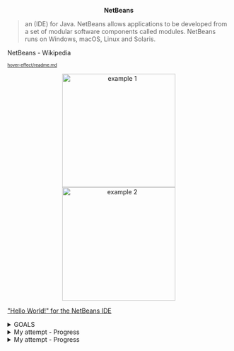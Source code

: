<p align="center"><b>NetBeans</b> </p>

> an (IDE) for Java. NetBeans allows applications to be developed from a set of modular software components called modules. NetBeans runs on Windows, macOS, Linux and Solaris.

NetBeans - Wikipedia


<sub><sub>[hover-effect/readme.md](https://github.com/robin-dela/hover-effect/blob/master/readme.md?plain=1)</sub></sub>
<!--- while looking for ways to create "a hover to define" effect, i stumbled upon this. It looked so cool so I put this in here just to remind me of the possibilities.---> 
<p align="center">
    <img alt="example 1" src="https://github.com/robin-dela/hover-effect/blob/master/gifs/1.gif?raw=true" width="256">
    <img alt="example 2" src="https://github.com/robin-dela/hover-effect/blob/master/gifs/2.gif?raw=true" width="256">
</p>

["Hello World!" for the NetBeans IDE](https://docs.oracle.com/javase/tutorial/getStarted/cupojava/netbeans.html)

<details>
  <summary> GOALS </summary>

#  Creating Your First Application
<sub><sub>*copied and pasted from the above linked site</sub></sub>


Your first application, HelloWorldApp, will simply display the greeting "Hello World!" To create this program, you will:

> # 1. Create an IDE project

When you create an IDE project, you ** create an environment ** in which to build and run your applications. Using IDE projects eliminates configuration issues normally associated with developing on the command line. You can build or run your application by choosing a single menu item within the IDE.

IDE <<integrated development environment>>  = a world to build applications. ~ can also run apps there.
pros: less "configuration" issues {usually w command line}

  ### これは何?
  > configuration issues
  > single menu item? 


> # 2. Add code to the generated source file

A source file contains code, written in the Java programming language, that you and other programmers can understand. 
As part of creating an IDE project, a skeleton source file will be automatically generated. You will then modify the source file to add the "Hello World!" message.

  ### これは何?
  > skeleton source file


> # 3. Compile the source file into a .class file

The IDE invokes the Java programming language compiler (javac), 
which takes your source file and translates its text into instructions that the Java virtual machine can understand. 

The instructions contained within this file are known as bytecodes.

  ### これは何？
  > virtual machine
> .class file = compiled source file (so java vm can read it)




> # 4. Run the program

The IDE invokes the Java application launcher tool (java), which uses the Java virtual machine to run your application.




</details>

<details>
  <summary> My attempt - Progress </summary>

  ![image](https://github.com/i-Gits/Language/assets/157287055/d12de662-21e8-4476-bfb3-702901304ecf)


![image](https://github.com/i-Gits/Language/assets/157287055/fc0b3fe2-a6a7-4a4d-9ae3-968f21f805f6)

is there a dark mode for this?

![image](https://github.com/i-Gits/Language/assets/157287055/6a68b97f-a156-4f89-9a68-9edbb75e82c7)

![image](https://github.com/i-Gits/Language/assets/157287055/a2c2e480-b6d9-4594-9b30-a390fea96757)

![image](https://github.com/i-Gits/Language/assets/157287055/172f1fdc-b1e3-4185-9fdb-8366e5962b73)

![image](https://github.com/i-Gits/Language/assets/157287055/f743fd8b-652e-4662-b03c-fc82b903df14)

The Java Platform Manager

To set this JDK as the default for all projects, you can run the IDE with the --jdkhome switch on the command line, or by entering the path to the JDK in the netbeans_j2sdkhome property of your INSTALLATION_DIRECTORY/etc/netbeans.conf file.

>  ![image](https://github.com/i-Gits/Language/assets/157287055/c2878fe5-4c2c-44c6-911c-02a93076e87d)

![image](https://github.com/i-Gits/Language/assets/157287055/2edfe6a6-d257-4aeb-b261-329f63d82dba)

![image](https://github.com/i-Gits/Language/assets/157287055/618fe60e-af3d-4ae5-93e3-11a932877b25)
far better 

![image](https://github.com/i-Gits/Language/assets/157287055/028f2a9c-a3b7-4149-abda-041eb3834e82)

![image](https://github.com/i-Gits/Language/assets/157287055/551086c3-47b5-4e71-b01c-6f682b59bec0)

Failed to execute.

![image](https://github.com/i-Gits/Language/assets/157287055/3b107c7c-0eec-41f7-bc7f-41689ca4559e)

![image](https://github.com/i-Gits/Language/assets/157287055/79cfd5ff-f463-49ca-99d2-9d182c559059)

> tried copy and pasting the code instead, still doesn't work








</details>


<details><summary>My attempt - Progress</summary>

![image](https://github.com/i-Gits/Language/assets/157287055/51fac545-114d-4a74-81f3-abb26f1203dd)


![image](https://github.com/i-Gits/Language/assets/157287055/b15c7d2c-e06d-4fac-b1ea-5d9d253e929a)

![image](https://github.com/i-Gits/Language/assets/157287055/4e473266-b2ed-4466-82ef-a472c87a4d7a)




</details>
